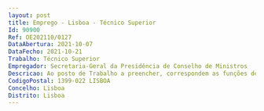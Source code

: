 ```yaml
--- 
layout: post
title: Emprego - Lisboa - Técnico Superior
Id: 90900
Ref: OE202110/0127
DataAbertura: 2021-10-07
DataFecho: 2021-10-21
Trabalho: Técnico Superior
Empregador: Secretaria-Geral da Presidência de Conselho de Ministros
Descricao: Ao posto de Trabalho a preencher, correspondem as funções de coordenador de Programa Orçamental, integrado funcionalmente no Núcleo de Coordenação Estratégica. Tem como missão assegurar a gestão integrada de recursos e resultados do respetivo Programa Orçamental.Para o efeito, contribui de forma determinante o investimento de todos e em equipa em conhecer i. As prioridades políticas definidas nos instrumentos centrais de Governação (Programa do Governo, Programa Nacional de Reformas  Grandes Opções do Plano  Relatório do Orçamento de Estado) ii. O contributo de cada entidade do programa para o cumprimento das prioridades suprarreferidas iii. As demais atribuições a assegurar pelas entidades e respetivas especificidades iv. Os Recursos humanos e financeiros das entidades para o cumprimento das suas atribuições.Este conhecimento da realidade permite por um lado, compreender melhor as necessidades e preocupações dos interlocutores, por outro antecipar eventuais constrangimentos e ainda envolver os intervenientes no desenho de soluções. Neste sentido, contribui de forma determinante a criação de rotinas de análise e de alinhamento dos principais assuntos e constrangimentos, quer com as tutelas políticas dos programas orçamentais, quer com as entidades materialmente mais relevantes em termos orçamentais ou de impacto na concretização dos objetivos do Programa Orçamental. De igual modo, a criação de momentos de reflexão, identificação de constrangimentos e desenvolvimento de soluções a maior prazo, são condição necessária para garantir quer uma evolução dos padrões de desempenho da equipa, quer ganhos de qualidade de vida das pessoas que a compõem.
CodigoPostal: 1399-022 LISBOA
Concelho: Lisboa
Distrito: Lisboa
--- 
```

